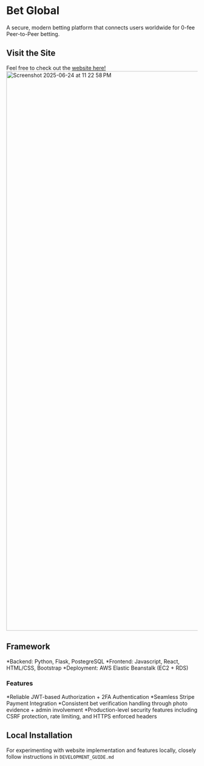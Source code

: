 # Bet Global

A secure, modern betting platform that connects users worldwide for 0-fee Peer-to-Peer betting. 

## Visit the Site
Feel free to check out the [website here!](https://betgloballive.com/landing)
<img width="1468" alt="Screenshot 2025-06-24 at 11 22 58 PM" src="https://github.com/user-attachments/assets/640e0de3-69bc-405c-8811-3055b618671e" />

## Framework
*Backend: Python, Flask, PostegreSQL
*Frontend: Javascript, React, HTML/CSS, Bootstrap
*Deployment: AWS Elastic Beanstalk (EC2 + RDS)

### Features
*Reliable JWT-based Authorization + 2FA Authentication
*Seamless Stripe Payment Integration
*Consistent bet verification handling through photo evidence + admin involvement
*Production-level security features including CSRF protection, rate limiting, and HTTPS enforced headers


## Local Installation

For experimenting with website implementation and features locally, closely follow instructions in `DEVELOPMENT_GUIDE.md`
